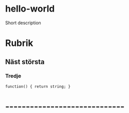 # hello-world
Short description


# Rubrik
## Näst största
### Tredje


`
function() {
return string;
}
`


# -----------------------------
